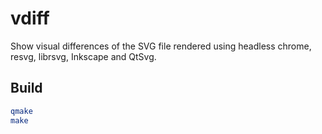 # vdiff

Show visual differences of the SVG file rendered using headless chrome, resvg, librsvg, Inkscape and QtSvg.

## Build

```bash
qmake
make
```
